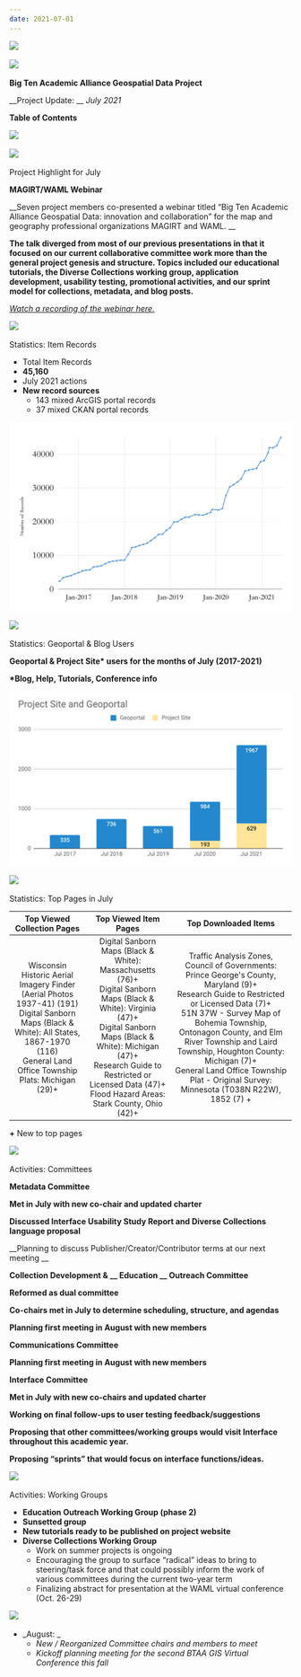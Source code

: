 ```yaml
---
date: 2021-07-01
---
```


![](img/project-update_2021-070.png)

![](img/project-update_2021-071.png)

__Big Ten Academic Alliance Geospatial Data Project__

__Project Update: __  _July 2021_

__Table of Contents__

![](img/project-update_2021-072.png)

![](img/project-update_2021-073.png)

Project Highlight for July

__MAGIRT/WAML Webinar__

__Seven project members co\-presented a webinar titled “Big Ten Academic Alliance Geospatial Data: innovation and collaboration” for the map and geography professional organizations MAGIRT and WAML\. __

__The talk diverged from most of our previous presentations in that it focused on our current collaborative committee work more than the general project genesis and structure\. Topics included our educational tutorials\, the Diverse Collections working group\, application development\, usability testing\, promotional activities\, and our sprint model for collections\, metadata\, and blog posts\.__

_[Watch a recording of the webinar here\.](https://waml.org/resources/btaa-geospatial-data-project-magirt-waml-webinar-9-july-2021/)_

![](img/project-update_2021-074.png)

Statistics: Item Records

* Total Item Records
* __45\,160__
* July 2021 actions
* __New record sources__
  * 143 mixed ArcGIS portal records
  * 37 mixed CKAN portal records

![](img/project-update_2021-075.png)

![](img/project-update_2021-076.png)

Statistics: Geoportal & Blog Users

__Geoportal & Project Site\* users for the months of July \(2017\-2021\)__

__\*Blog\, Help\, Tutorials\, Conference info__

![](img/project-update_2021-077.png)

![](img/project-update_2021-078.png)

Statistics: Top Pages in July

| Top Viewed Collection Pages | Top Viewed Item Pages | Top Downloaded Items |
| :-: | :-: | :-: |
| Wisconsin Historic Aerial Imagery Finder (Aerial Photos 1937-41) (191)<br />Digital Sanborn Maps (Black & White): All States, 1867-1970 (116)<br />General Land Office Township Plats: Michigan (29)+  | Digital Sanborn Maps (Black & White): Massachusetts (76)+ <br />Digital Sanborn Maps (Black & White): Virginia (47)+ <br />Digital Sanborn Maps (Black & White): Michigan (47)+ <br />Research Guide to Restricted or Licensed Data (47)+ <br />Flood Hazard Areas: Stark County, Ohio (42)+  | Traffic Analysis Zones, Council of Governments: Prince George's County, Maryland (9)+ <br />Research Guide to Restricted or Licensed Data (7)+ <br />51N 37W - Survey Map of Bohemia Township, Ontonagon County, and Elm River Township and Laird Township, Houghton County: Michigan (7)+ <br />General Land Office Township Plat - Original Survey: Minnesota (T038N R22W), 1852 (7) +  |

__\+__  New to top pages

![](img/project-update_2021-079.png)

Activities: Committees

__Metadata Committee__

__Met in July with new co\-chair and updated charter__

__Discussed Interface Usability Study Report and Diverse Collections language proposal__

__Planning to discuss Publisher/Creator/Contributor terms at our next meeting __

__Collection Development & __  __Education__  __ Outreach Committee__

__Reformed as dual committee__

__Co\-chairs met in July to determine scheduling\, structure\, and agendas__

__Planning first meeting in August with new members__

__Communications Committee__

__Planning first meeting in August with new members__

__Interface Committee__

__Met in July with new co\-chairs and updated charter__

__Working on final follow\-ups to user testing feedback/suggestions__

__Proposing that other committees/working groups would visit Interface throughout this academic year\.__

__Proposing “sprints” that would focus on interface functions/ideas\.__

![](img/project-update_2021-0710.png)

Activities: Working Groups

* __Education Outreach Working Group \(phase 2\)__
* __Sunsetted group__
* __New tutorials ready to be published on project website__
* __Diverse Collections Working Group__
  * Work on summer projects is ongoing
  * Encouraging the group to surface “radical” ideas to bring to steering/task force and that could possibly inform the work of various committees during the current two\-year term
  * Finalizing abstract for presentation at the WAML virtual conference \(Oct\. 26\-29\)

![](img/project-update_2021-0711.png)

* _August: _
  * _New / Reorganized Committee chairs and members to meet_
  * _Kickoff planning meeting for the second BTAA GIS Virtual Conference this fall_
